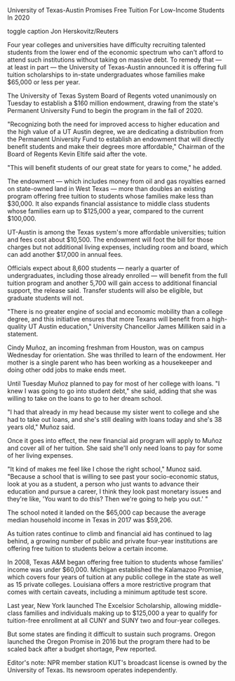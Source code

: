 University of Texas-Austin Promises Free Tuition For Low-Income Students In 2020

toggle caption Jon Herskovitz/Reuters

Four year colleges and universities have difficulty recruiting talented students from the lower end of the economic spectrum who can't afford to attend such institutions without taking on massive debt. To remedy that — at least in part — the University of Texas-Austin announced it is offering full tuition scholarships to in-state undergraduates whose families make $65,000 or less per year.

The University of Texas System Board of Regents voted unanimously on Tuesday to establish a $160 million endowment, drawing from the state's Permanent University Fund to begin the program in the fall of 2020.

"Recognizing both the need for improved access to higher education and the high value of a UT Austin degree, we are dedicating a distribution from the Permanent University Fund to establish an endowment that will directly benefit students and make their degrees more affordable," Chairman of the Board of Regents Kevin Eltife said after the vote.

"This will benefit students of our great state for years to come," he added.

The endowment — which includes money from oil and gas royalties earned on state-owned land in West Texas — more than doubles an existing program offering free tuition to students whose families make less than $30,000. It also expands financial assistance to middle class students whose families earn up to $125,000 a year, compared to the current $100,000.

UT-Austin is among the Texas system's more affordable universities; tuition and fees cost about $10,500. The endowment will foot the bill for those charges but not additional living expenses, including room and board, which can add another $17,000 in annual fees.

Officials expect about 8,600 students — nearly a quarter of undergraduates, including those already enrolled — will benefit from the full tuition program and another 5,700 will gain access to additional financial support, the release said. Transfer students will also be eligible, but graduate students will not.

"There is no greater engine of social and economic mobility than a college degree, and this initiative ensures that more Texans will benefit from a high-quality UT Austin education," University Chancellor James Milliken said in a statement.

Cindy Muñoz, an incoming freshman from Houston, was on campus Wednesday for orientation. She was thrilled to learn of the endowment. Her mother is a single parent who has been working as a housekeeper and doing other odd jobs to make ends meet.

Until Tuesday Muñoz planned to pay for most of her college with loans. "I knew I was going to go into student debt," she said, adding that she was willing to take on the loans to go to her dream school.

"I had that already in my head because my sister went to college and she had to take out loans, and she's still dealing with loans today and she's 38 years old," Muñoz said.

Once it goes into effect, the new financial aid program will apply to Muñoz and cover all of her tuition. She said she'll only need loans to pay for some of her living expenses.

"It kind of makes me feel like I chose the right school," Munoz said. "Because a school that is willing to see past your socio-economic status, look at you as a student, a person who just wants to advance their education and pursue a career, I think they look past monetary issues and they're like, 'You want to do this? Then we're going to help you out.' "

The school noted it landed on the $65,000 cap because the average median household income in Texas in 2017 was $59,206.

As tuition rates continue to climb and financial aid has continued to lag behind, a growing number of public and private four-year institutions are offering free tuition to students below a certain income.

In 2008, Texas A&M began offering free tuition to students whose families' income was under $60,000. Michigan established the Kalamazoo Promise, which covers four years of tuition at any public college in the state as well as 15 private colleges. Louisiana offers a more restrictive program that comes with certain caveats, including a minimum aptitude test score.

Last year, New York launched The Excelsior Scholarship, allowing middle-class families and individuals making up to $125,000 a year to qualify for tuition-free enrollment at all CUNY and SUNY two and four-year colleges.

But some states are finding it difficult to sustain such programs. Oregon launched the Oregon Promise in 2016 but the program there had to be scaled back after a budget shortage, Pew reported.

Editor's note: NPR member station KUT's broadcast license is owned by the University of Texas. Its newsroom operates independently.